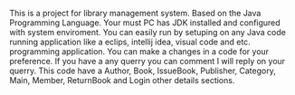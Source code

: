 This is a project for library management system.
Based on the Java Programming Language.
Your must PC has JDK installed and configured with system enviroment.
You can easily run by setuping on any Java code running application like a eclips, intellij idea, visual code and etc. programming application.
You can make a changes in a code for your preference.
If you have a any querry you can comment I will reply on your querry.
This code have a Author, Book, IssueBook, Publisher, Category, Main, Member, ReturnBook and Login other details sections. 

